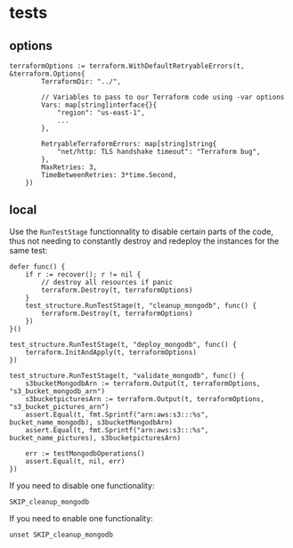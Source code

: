 # tests

## options

```hcl
terraformOptions := terraform.WithDefaultRetryableErrors(t, &terraform.Options{
		TerraformDir: "../",

		// Variables to pass to our Terraform code using -var options
		Vars: map[string]interface{}{
			"region": "us-east-1",
            ...
		},

		RetryableTerraformErrors: map[string]string{
			"net/http: TLS handshake timeout": "Terraform bug",
		},
		MaxRetries: 3,
		TimeBetweenRetries: 3*time.Second,
	})
```

## local

Use the `RunTestStage` functionnality to disable certain parts of the code, thus not needing to constantly destroy and redeploy the instances for the same test:

```hcl
defer func() {
    if r := recover(); r != nil {
        // destroy all resources if panic
        terraform.Destroy(t, terraformOptions)
    }
    test_structure.RunTestStage(t, "cleanup_mongodb", func() {
        terraform.Destroy(t, terraformOptions)
    })
}()

test_structure.RunTestStage(t, "deploy_mongodb", func() {
    terraform.InitAndApply(t, terraformOptions)
})

test_structure.RunTestStage(t, "validate_mongodb", func() {
    s3bucketMongodbArn := terraform.Output(t, terraformOptions, "s3_bucket_mongodb_arn")
    s3bucketpicturesArn := terraform.Output(t, terraformOptions, "s3_bucket_pictures_arn")
    assert.Equal(t, fmt.Sprintf("arn:aws:s3:::%s", bucket_name_mongodb), s3bucketMongodbArn)
    assert.Equal(t, fmt.Sprintf("arn:aws:s3:::%s", bucket_name_pictures), s3bucketpicturesArn)

    err := testMongodbOperations()
    assert.Equal(t, nil, err)
})
```

If you need to disable one functionality:

```shell
SKIP_cleanup_mongodb
```

If you need to enable one functionality:

```shell
unset SKIP_cleanup_mongodb
```